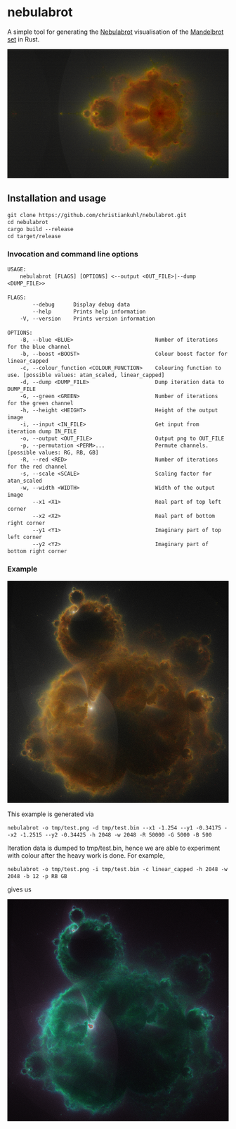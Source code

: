 # nebulabrot

A simple tool for generating the [Nebulabrot](https://en.wikipedia.org/wiki/Buddhabrot) visualisation of the [Mandelbrot set](https://en.wikipedia.org/wiki/Mandelbrot_set) in Rust.

![Nebulabrot visualisation](https://github.com/christiankuhl/nebulabrot/raw/master/nebulabrot.png "nebulabrot")

## Installation and usage

```
git clone https://github.com/christiankuhl/nebulabrot.git
cd nebulabrot
cargo build --release
cd target/release
```

### Invocation and command line options

```
USAGE:
    nebulabrot [FLAGS] [OPTIONS] <--output <OUT_FILE>|--dump <DUMP_FILE>>

FLAGS:
        --debug      Display debug data
        --help       Prints help information
    -V, --version    Prints version information

OPTIONS:
    -B, --blue <BLUE>                          Number of iterations for the blue channel
    -b, --boost <BOOST>                        Colour boost factor for linear_capped
    -c, --colour_function <COLOUR_FUNCTION>    Colouring function to use. [possible values: atan_scaled, linear_capped]
    -d, --dump <DUMP_FILE>                     Dump iteration data to DUMP_FILE
    -G, --green <GREEN>                        Number of iterations for the green channel
    -h, --height <HEIGHT>                      Height of the output image
    -i, --input <IN_FILE>                      Get input from iteration dump IN_FILE
    -o, --output <OUT_FILE>                    Output png to OUT_FILE
    -p, --permutation <PERM>...                Permute channels. [possible values: RG, RB, GB]
    -R, --red <RED>                            Number of iterations for the red channel
    -s, --scale <SCALE>                        Scaling factor for atan_scaled
    -w, --width <WIDTH>                        Width of the output image
        --x1 <X1>                              Real part of top left corner
        --x2 <X2>                              Real part of bottom right corner
        --y1 <Y1>                              Imaginary part of top left corner
        --y2 <Y2>                              Imaginary part of bottom right corner
```

### Example

![Example visualisation](https://github.com/christiankuhl/nebulabrot/raw/master/example.png "Example")

This example is generated via

```
nebulabrot -o tmp/test.png -d tmp/test.bin --x1 -1.254 --y1 -0.34175 --x2 -1.2515 --y2 -0.34425 -h 2048 -w 2048 -R 50000 -G 5000 -B 500
```

Iteration data is dumped to tmp/test.bin, hence we are able to experiment with colour after the heavy work is done.
For example,

```
nebulabrot -o tmp/test.png -i tmp/test.bin -c linear_capped -h 2048 -w 2048 -b 12 -p RB GB
```

gives us

![Example visualisation](https://github.com/christiankuhl/nebulabrot/raw/master/example2.png "Different colour function")

